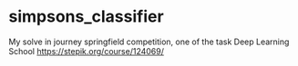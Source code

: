 # simpsons_classifier
My solve in  journey springfield competition, one of the task Deep Learning School https://stepik.org/course/124069/
